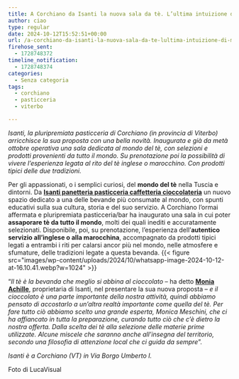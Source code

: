 ```yaml
---
title: A Corchiano da Isanti la nuova sala da tè. L’ultima intuizione di Monia Achille
author: ciao
type: regular
date: 2024-10-12T15:52:51+00:00
url: /a-corchiano-da-isanti-la-nuova-sala-da-te-lultima-intuizione-di-monia-achille/
firehose_sent:
  - 1728748372
timeline_notification:
  - 1728748374
categories:
  - Senza categoria
tags:
  - corchiano
  - pasticceria
  - viterbo

---
```

_Isanti, la pluripremiata pasticceria di Corchiano (in provincia di Viterbo) arricchisce la sua proposta con una bella novità. Inaugurata e già da metà ottobre operativa una sala dedicata al mondo del tè, con selezioni e prodotti provenienti da tutto il mondo. Su prenotazione poi la possibilità di vivere l’esperienza legata al rito del tè inglese o marocchino._ _Con prodotti tipici delle due tradizioni._

Per gli appassionati, o i semplici curiosi, del **mondo del tè** nella Tuscia e dintorni. Da [**Isanti panetteria pasticceria caffetteria cioccolateria**][1] un nuovo spazio dedicato a una delle bevande più consumate al mondo, con spunti educativi sulla sua cultura, storia e del suo servizio. A Corchiano l’ormai affermata e pluripremiata pasticceria/bar ha inaugurato una sala in cui poter **assaporare tè da tutto il mondo**, molti dei quali inediti e accuratamente selezionati. Disponibile, poi, su prenotazione, l’esperienza dell’**autentico servizio all’inglese o alla marocchina**, accompagnato da prodotti tipici legati a entrambi i riti per calarsi ancor più nel mondo, nelle atmosfere e sfumature, delle tradizioni legate a questa bevanda.
{{< figure src="images/wp-content/uploads/2024/10/whatsapp-image-2024-10-12-at-16.10.41.webp?w=1024" >}}
 

“_Il tè è la bevanda che meglio si abbina al cioccolato_ &#8211; ha detto [**Monia Achille**][2], proprietaria di Isanti, nel presentare la sua nuova proposta &#8211; _e il cioccolato è una parte importante della nostra attività, quindi abbiamo pensato di accostarlo a un’altra realtà importante come quella del tè. Per fare tutto ciò abbiamo scelto una grande esperta, Monica Meschini, che ci ha affiancato in tutta la preparazione, curando tutto ciò che c’è dietro la nostra offerta. Dalla scelta dei tè alla selezione delle materie prime utilizzate. Alcune miscele che saranno anche all’insegna del territorio, secondo una filosofia di attenzione local che ci guida da sempre_”. 

_Isanti è a Corchiano (VT) in Via Borgo Umberto I._

Foto di LucaVisual

 [1]: https://www.facebook.com/IsantiPaneDolciCaffeCiccolata?__cft__%255B0%255D=AZXnuYY6JBJD5Pm8AdtICgWlOqbKcWlZEkNnWMnozbFlR_8zpMtT_1f-Rxyz0Koo-cjr2SZdc-B0j6j6LFDi3rh_mSCaWdByWTH-LN3whiqP4i9CICcT8XznaoL6ysUfAhvrtHThXgomUgJLPUV9oNXPwKrIs85Z63jH9Q4mo6zNKA&__tn__=-%255DK-R
 [2]: https://www.facebook.com/moniaachille80?__cft__%255B0%255D=AZXnuYY6JBJD5Pm8AdtICgWlOqbKcWlZEkNnWMnozbFlR_8zpMtT_1f-Rxyz0Koo-cjr2SZdc-B0j6j6LFDi3rh_mSCaWdByWTH-LN3whiqP4i9CICcT8XznaoL6ysUfAhvrtHThXgomUgJLPUV9oNXPwKrIs85Z63jH9Q4mo6zNKA&__tn__=-%255DK-R